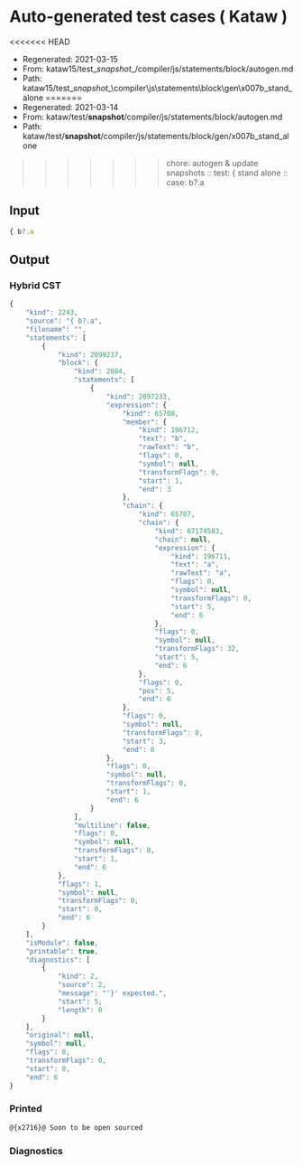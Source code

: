 # Auto-generated test cases ( Kataw )
<<<<<<< HEAD
- Regenerated: 2021-03-15
- From: kataw15/test\__snapshot__/compiler/js/statements/block/autogen.md
- Path: kataw15/test\__snapshot__\compiler\js\statements\block\gen\x007b_stand_alone
=======
- Regenerated: 2021-03-14
- From: kataw/test/__snapshot__/compiler/js/statements/block/autogen.md
- Path: kataw/test/__snapshot__/compiler/js/statements/block/gen/x007b_stand_alone
>>>>>>> chore: autogen & update snapshots
> :: test: { stand alone
> :: case: b?.a
## Input

`````js
{ b?.a
`````

## Output

### Hybrid CST

```javascript
{
    "kind": 2243,
    "source": "{ b?.a",
    "filename": "",
    "statements": [
        {
            "kind": 2099237,
            "block": {
                "kind": 2084,
                "statements": [
                    {
                        "kind": 2097233,
                        "expression": {
                            "kind": 65708,
                            "member": {
                                "kind": 196712,
                                "text": "b",
                                "rawText": "b",
                                "flags": 0,
                                "symbol": null,
                                "transformFlags": 0,
                                "start": 1,
                                "end": 3
                            },
                            "chain": {
                                "kind": 65707,
                                "chain": {
                                    "kind": 67174583,
                                    "chain": null,
                                    "expression": {
                                        "kind": 196711,
                                        "text": "a",
                                        "rawText": "a",
                                        "flags": 0,
                                        "symbol": null,
                                        "transformFlags": 0,
                                        "start": 5,
                                        "end": 6
                                    },
                                    "flags": 0,
                                    "symbol": null,
                                    "transformFlags": 32,
                                    "start": 5,
                                    "end": 6
                                },
                                "flags": 0,
                                "pos": 5,
                                "end": 6
                            },
                            "flags": 0,
                            "symbol": null,
                            "transformFlags": 0,
                            "start": 3,
                            "end": 6
                        },
                        "flags": 0,
                        "symbol": null,
                        "transformFlags": 0,
                        "start": 1,
                        "end": 6
                    }
                ],
                "multiline": false,
                "flags": 0,
                "symbol": null,
                "transformFlags": 0,
                "start": 1,
                "end": 6
            },
            "flags": 1,
            "symbol": null,
            "transformFlags": 0,
            "start": 0,
            "end": 6
        }
    ],
    "isModule": false,
    "printable": true,
    "diagnostics": [
        {
            "kind": 2,
            "source": 2,
            "message": "'}' expected.",
            "start": 5,
            "length": 0
        }
    ],
    "original": null,
    "symbol": null,
    "flags": 0,
    "transformFlags": 0,
    "start": 0,
    "end": 6
}
```

### Printed

```javascript
@{x2716}@ Soon to be open sourced
```

### Diagnostics

```javascript

```

